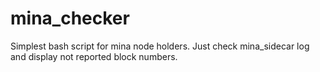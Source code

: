 # mina_checker
Simplest bash script for mina node holders. Just check mina_sidecar log and display not reported block numbers.
